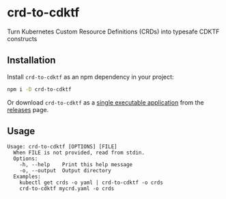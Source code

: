 # crd-to-cdktf

Turn Kubernetes Custom Resource Definitions (CRDs) into typesafe CDKTF constructs

## Installation

Install `crd-to-cdktf` as an npm dependency in your project:

```sh
npm i -D crd-to-cdktf
```

Or download `crd-to-cdktf` as a [single executable application](https://nodejs.org/api/single-executable-applications.html)
from the [releases](https://github.com/ZauberNerd/crd-to-cdktf/releases/latest) page.

## Usage

```plain
Usage: crd-to-cdktf [OPTIONS] [FILE]
  When FILE is not provided, read from stdin.
  Options:
    -h, --help    Print this help message
    -o, --output  Output directory
  Examples:
    kubectl get crds -o yaml | crd-to-cdktf -o crds
    crd-to-cdktf mycrd.yaml -o crds
```
